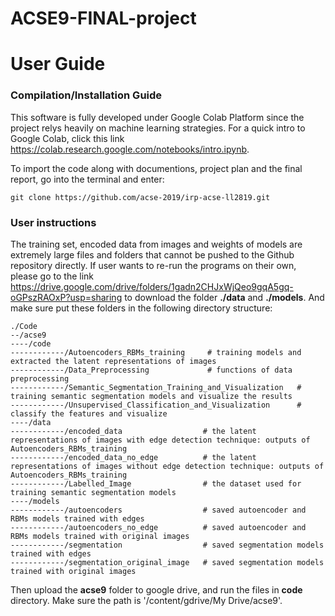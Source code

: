 ﻿# ACSE9-FINAL-project
User Guide
============================

### Compilation/Installation Guide

This software is fully developed under Google Colab Platform since the project relys heavily on machine learning strategies. For a quick intro to Google Colab, click this link https://colab.research.google.com/notebooks/intro.ipynb. 

To import the code along with documentions, project plan and the final report, go into the terminal and enter:
```
git clone https://github.com/acse-2019/irp-acse-ll2819.git
```
### User instructions

The training set, encoded data from images and weights of models are extremely large files and folders that cannot be pushed to the Github repository directly. If user wants to re-run the programs on their own, please go to the link https://drive.google.com/drive/folders/1gadn2CHJxWjQeo9gqA5gq-oGPszRAOxP?usp=sharing to download the folder **./data** and **./models**. And make sure put these folders in the following directory structure:   
```
./Code
--/acse9
----/code            
------------/Autoencoders_RBMs_training     # training models and extracted the latent representations of images
------------/Data_Preprocessing             # functions of data preprocessing
------------/Semantic_Segmentation_Training_and_Visualization   # training semantic segmentation models and visualize the results
------------/Unsupervised_Classification_and_Visualization      # classify the features and visualize
----/data
------------/encoded_data                  # the latent representations of images with edge detection technique: outputs of Autoencoders_RBMs_training
------------/encoded_data_no_edge          # the latent representations of images without edge detection technique: outputs of Autoencoders_RBMs_training
------------/Labelled_Image                # the dataset used for training semantic segmentation models
----/models
------------/autoencoders                  # saved autoencoder and RBMs models trained with edges
------------/autoencoders_no_edge          # saved autoencoder and RBMs models trained with original images
------------/segmentation                  # saved segmentation models trained with edges
------------/segmentation_original_image   # saved segmentation models trained with original images
``` 
Then upload the **acse9** folder to google drive, and run the files in **code** directory. Make sure the path is '/content/gdrive/My Drive/acse9'.
